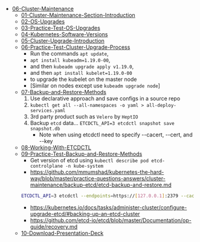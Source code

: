 - [06-Cluster-Maintenance](docs/06-Cluster-Maintenance)
  - [01-Cluster-Maintenance-Section-Introduction](docs/06-Cluster-Maintenance/01-Cluster-Maintenance-Section-Introduction.md)
  - [02-OS-Upgrades](docs/06-Cluster-Maintenance/02-OS-Upgrades.md)
  - [03-Practice-Test-OS-Upgrades](docs/06-Cluster-Maintenance/03-Practice-Test-OS-Upgrades.md)
  - [04-Kubernetes-Software-Versions](docs/06-Cluster-Maintenance/04-Kubernetes-Software-Versions.md)
  - [05-Cluster-Upgrade-Introduction](docs/06-Cluster-Maintenance/05-Cluster-Upgrade-Introduction.md)
  - [06-Practice-Test-Cluster-Upgrade-Process](docs/06-Cluster-Maintenance/06-Practice-Test-Cluster-Upgrade-Process.md)
      - Run the commands `apt update`,
      - `apt install kubeadm=1.19.0-00`,
      - and then `kubeadm upgrade apply v1.19.0`,
      - and then `apt install kubelet=1.19.0-00`
      - to upgrade the kubelet on the master node
      - [Similar on nodes except use `kubeadm upgrade node`]
  - [07-Backup-and-Restore-Methods](docs/06-Cluster-Maintenance/07-Backup-and-Restore-Methods.md)
      1. Use declarative approach and save configs in a source repo
      1. `kubectl get all --all-namespaces -o yaml > all-deploy-services.yaml`
      1. 3rd party product such as `Velero` by `HeptIO`
      1. Backup `etcd` data... `ETCDCTL_API=3 etcdctl snapshot save snapshot.db`
         - Note when using etcdctl need to specify --cacert, --cert, and --key
  - [08-Working-With-ETCDCTL](docs/06-Cluster-Maintenance/08-Working-With-ETCDCTL.md)
  - [09-Practice-Test-Backup-and-Restore-Methods](docs/06-Cluster-Maintenance/09-Practice-Test-Backup-and-Restore-Methods.md)
      - Get version of etcd using `kubectl describe pod etcd-controlplane -n kube-system`
      - https://github.com/mmumshad/kubernetes-the-hard-way/blob/master/practice-questions-answers/cluster-maintenance/backup-etcd/etcd-backup-and-restore.md
      ```bash
      ETCDCTL_API=3 etcdctl --endpoints=https://[127.0.0.1]:2379 --cacert=/etc/kubernetes/pki/etcd/ca.crt --cert=/etc/kubernetes/pki/etcd/server.crt --key=/etc/kubernetes/pki/etcd/server.key snapshot save /opt/snapshot-pre-boot.db
      ```
      - https://kubernetes.io/docs/tasks/administer-cluster/configure-upgrade-etcd/#backing-up-an-etcd-cluster
      - https://github.com/etcd-io/etcd/blob/master/Documentation/op-guide/recovery.md
  - [10-Download-Presentation-Deck](docs/06-Cluster-Maintenance/10-Download-Presentation-Deck.md)
